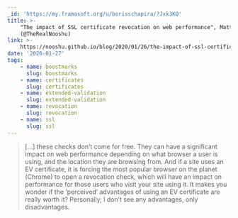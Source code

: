 ```yaml
---
_id: 'https://my.framasoft.org/u/borisschapira/?Jxk3KQ'
title: >-
    "The impact of SSL certificate revocation on web performance", Matt Hobbs
    (@TheRealNooshu)
link: >-
    https://nooshu.github.io/blog/2020/01/26/the-impact-of-ssl-certificate-revocation-on-web-performance/
date: '2020-01-27'
tags:
    - name: boostmarks
      slug: boostmarks
    - name: certificates
      slug: certificates
    - name: extended-validation
      slug: extended-validation
    - name: revocation
      slug: revocation
    - name: ssl
      slug: ssl
---
```


<div class="markdown"><blockquote>
<p>[…] these checks don’t come for free. They can have a significant impact on web performance depending on what browser a user is using, and the location they are browsing from. And if a site uses an EV certificate, it is forcing the most popular browser on the planet (Chrome) to open a revocation check, which will have an impact on performance for those users who visit your site using it. It makes you wonder if the ‘perceived’ advantages of using an EV certificate are really worth it? Personally, I don’t see any advantages, only disadvantages.
</p>
</blockquote></div>
